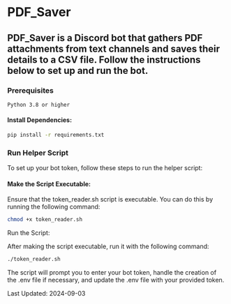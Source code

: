 # PDF_Saver

## PDF_Saver is a Discord bot that gathers PDF attachments from text channels and saves their details to a CSV file. Follow the instructions below to set up and run the bot.

### Prerequisites

    Python 3.8 or higher


#### Install Dependencies:

```bash
pip install -r requirements.txt
```

### Run Helper Script

To set up your bot token, follow these steps to run the helper script:

#### Make the Script Executable:

Ensure that the token_reader.sh script is executable. You can do this by running the following command:

```bash
chmod +x token_reader.sh
```

Run the Script:

After making the script executable, run it with the following command:

```bash
./token_reader.sh
```
The script will prompt you to enter your bot token, handle the creation of the .env file if necessary, and update the .env file with your provided token.


Last Updated: 2024-09-03